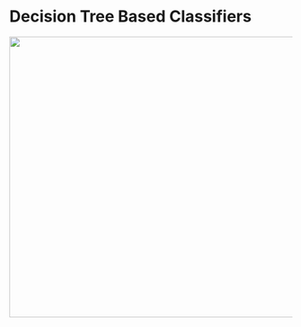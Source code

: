 # Decision Tree Based Classifiers

<p align="center">
  <img width="1000" height="500" src="https://user-images.githubusercontent.com/67468718/105844914-d0529580-5f8e-11eb-85c4-99f03e4bb454.JPG">
</p>
